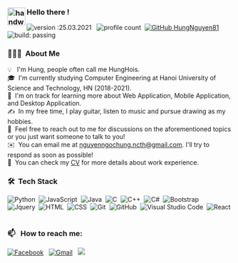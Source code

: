 
### <img alt="handwavegif" src="https://user-images.githubusercontent.com/39513876/112366216-8cfe7400-8cfe-11eb-8116-7d3dbae20e97.gif" width='40' align="left"/> Hello there !
![version :25.03.2021](https://img.shields.io/badge/version-25.03.2021-informational) &nbsp;
![profile count](https://komarev.com/ghpvc/?username=HungNguyen81&color=red)&nbsp;
[![GitHub HungNguyen81](https://img.shields.io/github/followers/HungNguyen81?label=follow&style=social)](https://github.com/HungNguyen81)&nbsp;
![build: passing](https://img.shields.io/badge/build-passing-success)
### 👨🏻‍💻 &nbsp;About Me

💡 &nbsp; I'm Hung, people often call me HungHois.\
🎓 &nbsp;I'm currently studying Computer Engineering at Hanoi University of Science and Technology, HN (2018-2021).\
🌱 &nbsp;I'm on track for learning more about Web Application, Mobile Application, and Desktop Application.\
✍️ &nbsp;In my free time, I play guitar, listen to music and pursue drawing as my hobbies.\
💬 &nbsp;Feel free to reach out to me for discussions on the aforementioned topics or you just want someone to talk to you!\
✉️ &nbsp;You can email me at nguyenngochung.ncth@gmail.com. I'll try to respond as soon as possible!\
📄 &nbsp;You can check my [CV](https://drive.google.com/file/d/10LqyB2oMqc0-UJYViXUjatiNs9bfs-H6/view?usp=sharing) for more details about work experience.


### 🛠 &nbsp;Tech Stack

![Python](https://img.shields.io/badge/-Python-05122A?style=flat&logo=python)&nbsp;
![JavaScript](https://img.shields.io/badge/-JavaScript-05122A?style=flat&logo=javascript)&nbsp;
![Java](https://img.shields.io/badge/-Java-05122A?style=flat&logo=Java&logoColor=FFA518)&nbsp;
![C](https://img.shields.io/badge/-C-05122A?style=flat&logo=C&logoColor=A8B9CC)&nbsp;
![C++](https://img.shields.io/badge/-C++-05122A?style=flat&logo=C%2B%2B&logoColor=00599C)&nbsp;
![C#](https://img.shields.io/badge/c%23-%2305122A.svg?&logo=c-sharp&logoColor=white)&nbsp;
![Bootstrap](https://img.shields.io/badge/-Bootstrap-05122A?style=flat&logo=bootstrap&logoColor=563D7C)\
![Jquery](https://img.shields.io/badge/jquery-%2305122A.svg?&logo=jquery&logoColor=white)&nbsp;
![HTML](https://img.shields.io/badge/-HTML-05122A?style=flat&logo=HTML5)&nbsp;
![CSS](https://img.shields.io/badge/-CSS-05122A?style=flat&logo=CSS3&logoColor=1572B6)&nbsp;
![Git](https://img.shields.io/badge/-Git-05122A?style=flat&logo=git)&nbsp;
![GitHub](https://img.shields.io/badge/-GitHub-05122A?style=flat&logo=github)&nbsp;
![Visual Studio Code](https://img.shields.io/badge/-Visual%20Studio%20Code-05122A?style=flat&logo=visual-studio-code&logoColor=007ACC)&nbsp;
![React](https://img.shields.io/badge/react-%2305122A.svg?&logo=react&logoColor=%2361DAFB)&nbsp;


### 📫 &nbsp; How to reach me:


<a href="https://www.facebook.com/hungnguyen.ncth/"><img alt="Facebook" src="https://img.shields.io/badge/Facebook-%231877F2.svg?&style=flat&logo=Facebook&logoColor=white"/></a> &nbsp;
<a href="mailto:nguyenngochung.ncth@gmail.com"><img alt="Gmail" src="https://img.shields.io/badge/Gmail-D14836?style=flat&logo=gmail&logoColor=white" /></a> &nbsp;
<a href="https://instagram.com/nguyen.hung81"><img src="https://img.shields.io/badge/-@nguyen.hung81-E4405F?style=flat&logo=Instagram&logoColor=white"/></a> &nbsp;
<!--
<div align="center">
    <img src="https://github-readme-stats.vercel.app/api?username=HungNguyen81&show_icons=true&theme=vue-dark"/>
</div>
<!--
**HungNguyen81/HungNguyen81** is a ✨ _special_ ✨ repository because its `README.md` (this file) appears on your GitHub profile.
     <img src="https://github-readme-stats.vercel.app/api/top-langs/?username=HungNguyen81&layout=compact&theme=vue-dark&langs_count=10"/> 
Here are some ideas to get you started:

- 🔭 I’m currently working on ...
- 🌱 I’m currently learning ...
- 👯 I’m looking to collaborate on ...
- 🤔 I’m looking for help with ...
- 💬 Ask me about ...
- 📫 How to reach me: ...
- 😄 Pronouns: ...
- ⚡ Fun fact: ...
-->
